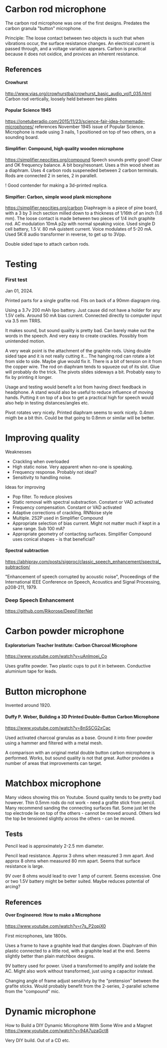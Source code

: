 

# Carbon rod microphone
The carbon rod microphone was one of the first designs.
Predates the carbon granula "button" microphone.

Principle: The loose contact between two objects is such that when vibrations occur,
the surface resistance changes. An electrical current is passed through, and a voltage variation appears.
Carbon is practical because it does not oxidice,
and provices an inherent resistance.

## References

#### Crowhurst
http://www.vias.org/crowhurstba/crowhurst_basic_audio_vol1_035.html
Carbon rod vertically, loosely held between two plates 

#### Popular Science 1945
https://onetuberadio.com/2015/11/23/science-fair-idea-homemade-microphones/
references November 1945 issue of Popular Science.
Microphone is made using 3 nails, 1 positioned on top of two others, on a sounding board.

#### Simplifier: Compound, high quality wooden microphone
https://simplifier.neocities.org/compound
Speech sounds pretty good! Clear and OK frequency balance. A bit boxy/resonant.
Uses a thin wood sheet as a diaphram.
Uses 4 carbon rods suspeneded between 2 carbon terminals.
Rods are connected 2 in series, 2 in parallell.

! Good contender for making a 3d-printed replica.

#### Simpifier: Carbon, simple wood plank microphone
https://simplifier.neocities.org/carbon
Diaphragm is a piece of pine board,
with a 3 by 3 inch section milled down to a thickness of 1/16th of an inch (1.6 mm).
The loose contact is made between two pieces of 1/4 inch graphite rod.
AC modulation 10mA p2p with normal speaking voice.
Used single D cell battery, 1.5 V. 80 mA quistent current. Voice modulates of 5-20 mA.
Used 5K:8 audio transformer in reverse, to get up to 3Vpp.

Double sided tape to attach carbon rods.

# Testing

### First test
Jan 01, 2024.

Printed parts for a single grafite rod.
Fits on back of a 90mm diagrapm ring.

Using a 3.7v 200 mAh lipo battery.
Just cause did not have a holder for any 1.5V cells.
Around 50 mA bias current.
Connected directly to computer input via 3.5 mm TRRS.

It makes sound, but sound quality is pretty bad.
Can barely make out the words in the speech.
And very easy to create crackles. Possibly from unintended motion.

A very weak point is the attachment of the graphite rods.
Using double sided tape and it is not really cutting it...
The hanging rod can rotate a lot from side to side. Maybe glue would fix it.
There is a bit of tension on it from the copper wire.
The rod on diaphram tends to squueze out of its slot. Glue will probably do the trick.
The pivots slides sideways a bit. Probably easy to fix by printing it longer.

Usage and testing would benefit a lot from having direct feedback in headphone.
A stand would also be useful to reduce influence of moving hands.
Putting it on top of a box to get a practical high for speech would also help in testing distances/angles etc.

Pivot rotates very nicely.
Printed diaphram seems to work nicely.
0.4mm migth be a bit thin. Could be that going to 0.8mm or similar will be better.

# Improving quality

Weaknesses

- Crackling when overloaded 
- High static noise. Very apparent when no-one is speaking.
- Frequency response. Probably not ideal?
- Sensitivity to handling noise.

Ideas for improving

- Pop filter. To reduce plosives
- Static removal with spectral substraction. Constant or VAD activated
- Frequency compensation. Constant or VAD activated
- Adaptive corrections of crackling. RNNoise style
- Multiple. 2S2P used in Simplifier Compound
- Appropriate selection of bias current.
Might not matter much if kept in a sane range. Sub 100 mA?
- Appropriate geometry of contacting surfaces.
Simplifier Compound uses conical shapes - is that beneficial?

#### Spectral subtraction
https://abhipray.com/posts/sigproc/classic_speech_enhancement/spectral_subtraction/


"Enhancement of speech corrupted by acoustic noise",
Proceedings of the International IEEE Conference on Speech, Acoustics and Signal Processing,
p208-211, 1979.

### Deep Speech Enhancement

https://github.com/Rikorose/DeepFilterNet



# Carbon powder microphone

#### Exploratorium Teacher Institute: Carbon Charcoal Microphone
https://www.youtube.com/watch?v=uAnlmoei_Co

Uses grafite powder.
Two plastic cups to put it in between.
Conductive aluminium tape for leads.

# Button microphone

Invented around 1920.

#### Duffy P. Weber, Building a 3D Printed Double-Button Carbon Microphone
https://www.youtube.com/watch?v=8nSSCG2xCac

Used activated charcoal granulas as a base.
Ground it into finer powder using a hammer and filtered with a metal mesh.

A comparison with an original metal double button carbon microphone is performed.
Works, but sound quality is not that great.
Author provides a number of areas that improvements can target.

# Matchbox microphone

Many videos showing this on Youtube.
Sound quality tends to be pretty bad however.
Thin 0.5mm rods do not work - need a grafite stick from pencil.
Many recommend sanding the connecting surfaces flat.
Some just let the top electrode lie on top of the others - cannot be moved around.
Others led the top be tensioned slightly across the others - can be moved.

## Tests

Pencil lead is approximately 2-2.5 mm diameter.

Pencil lead resistance.
Approx 3 ohms when measured 3 mm apart.
And approx 8 ohms when measured 80 mm apart.
Seems that surface resistance is large.

9V over 8 ohms would lead to over 1 amp of current.
Seems excessive. One or two 1.5V battery might be better suited.
Maybe reduces potential of arcing?

## References

#### Over Engineered: How to make a Microphone
https://www.youtube.com/watch?v=r7s_P2opjX0

First microphones, late 1800s.

Uses a frame to have a graphite lead that dangles down.
Diaphram of thin plastic connected to a little rod, with a graphite lead at the end.
Seems slightly better than plain matchbox designs.

9V battery used for power.
Used a transformed to amplify and isolate the AC.
Might also work without transformed, just using a capacitor instead.

Changing angle of frame adjust sensitivty by the "pretension" between the grafite sticks.
Would probably benefit from the 2-series, 2-parallel scheme from the "compound" mic.

# Dynamic microphone

How to Build a DIY Dynamic Microphone With Some Wire and a Magnet
https://www.youtube.com/watch?v=94A7uzaGct8

Very DIY build. Out of a CD etc.


